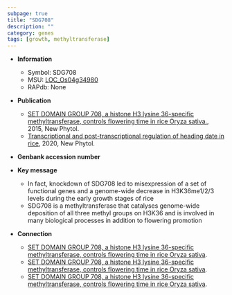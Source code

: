 ```yaml
---
subpage: true
title: "SDG708"
description: ""
category: genes
tags: [growth, methyltransferase]
---
```


* **Information**  
    + Symbol: SDG708  
    + MSU: [LOC_Os04g34980](http://rice.plantbiology.msu.edu/cgi-bin/ORF_infopage.cgi?orf=LOC_Os04g34980)  
    + RAPdb: None  

* **Publication**  
    + [SET DOMAIN GROUP 708, a histone H3 lysine 36-specific methyltransferase, controls flowering time in rice Oryza sativa.](http://www.ncbi.nlm.nih.gov/pubmed?term=SET+DOMAIN+GROUP+708,+a+histone+H3+lysine+36-specific+methyltransferase,+controls+flowering+time+in+rice+Oryza+sativa.%5BTitle%5D), 2015, New Phytol.
    + [Transcriptional and post-transcriptional regulation of heading date in rice](http://www.ncbi.nlm.nih.gov/pubmed?term=Transcriptional+and+post-transcriptional+regulation+of+heading+date+in+rice%5BTitle%5D), 2020, New Phytol.

* **Genbank accession number**  

* **Key message**  
    + In fact, knockdown of SDG708 led to misexpression of a set of functional genes and a genome-wide decrease in H3K36me1/2/3 levels during the early growth stages of rice
    + SDG708 is a methyltransferase that catalyses genome-wide deposition of all three methyl groups on H3K36 and is involved in many biological processes in addition to flowering promotion

* **Connection**  
    + [SET DOMAIN GROUP 708, a histone H3 lysine 36-specific methyltransferase, controls flowering time in rice Oryza sativa](Ehd1).
    + [SET DOMAIN GROUP 708, a histone H3 lysine 36-specific methyltransferase, controls flowering time in rice Oryza sativa](Ehd1).
    + [SET DOMAIN GROUP 708, a histone H3 lysine 36-specific methyltransferase, controls flowering time in rice Oryza sativa](Ehd1).



